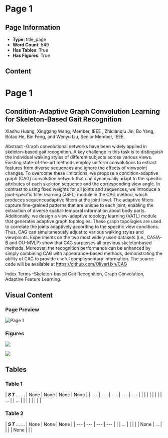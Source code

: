 # Page 1

## Page Information

- **Type**: title_page
- **Word Count**: 549
- **Has Tables**: True
- **Has Figures**: True

## Content

# Page 1

## Condition-Adaptive Graph Convolution Learning for Skeleton-Based Gait Recognition

Xiaohu Huang, Xinggang Wang, Member, IEEE , Zhidianqiu Jin, Bo Yang, Botao He, Bin Feng, and Wenyu Liu, Senior Member, IEEE,

Abstract -Graph convolutional networks have been widely applied in skeleton-based gait recognition. A key challenge in this task is to distinguish the individual walking styles of different subjects across various views. Existing state-of-the-art methods employ uniform convolutions to extract features from diverse sequences and ignore the effects of viewpoint changes. To overcome these limitations, we propose a condition-adaptive graph (CAG) convolution network that can dynamically adapt to the specific attributes of each skeleton sequence and the corresponding view angle. In contrast to using fixed weights for all joints and sequences, we introduce a joint-specific filter learning (JSFL) module in the CAG method, which produces sequenceadaptive filters at the joint level. The adaptive filters capture fine-grained patterns that are unique to each joint, enabling the extraction of diverse spatial-temporal information about body parts. Additionally, we design a view-adaptive topology learning (VATL) module that generates adaptive graph topologies. These graph topologies are used to correlate the joints adaptively according to the specific view conditions. Thus, CAG can simultaneously adjust to various walking styles and viewpoints. Experiments on the two most widely used datasets (i.e., CASIA-B and OU-MVLP) show that CAG surpasses all previous skeletonbased methods. Moreover, the recognition performance can be enhanced by simply combining CAG with appearance-based methods, demonstrating the ability of CAG to provide useful complementary information. The source code will be available at https://github.com/OliverHxh/CAG

Index Terms -Skeleton-based Gait Recognition, Graph Convolution, Adaptive Feature Learning.

## Visual Content

### Page Preview

![Page 1](/projects/llms/images/ConditionAdaptive_Graph_Convolution_Learning_for_SkeletonBased_Gait_Recognition_page_1.png)

### Figures

![](/projects/llms/figures/ConditionAdaptive_Graph_Convolution_Learning_for_SkeletonBased_Gait_Recognition_page_1_figure_1.png)


![](/projects/llms/figures/ConditionAdaptive_Graph_Convolution_Learning_for_SkeletonBased_Gait_Recognition_page_1_figure_2.png)


## Tables

### Table 1

| 𝑺 𝑻
… … | None | None | None | None |
| --- | --- | --- | --- | --- |
|  |  |  |  |  |
|  | … |  | … |  |
|  |  |  |  |  |

### Table 2

| 𝑺 𝑻
… … | None | None | None |
| --- | --- | --- | --- |
|  | … |  |  |
|  | None | … |  |
|  | None |  |  |
